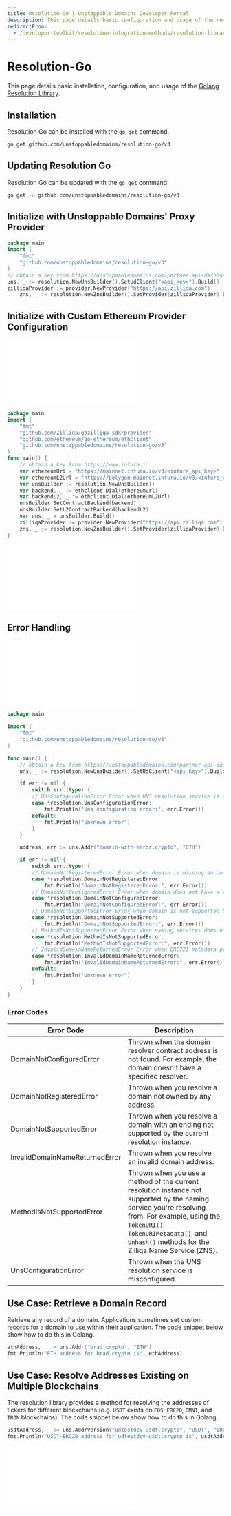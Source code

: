 ```yaml
---
title: Resolution-Go | Unstoppable Domains Developer Portal
description: This page details basic configuration and usage of the resolution-go library.
redirectFrom:
  - /developer-toolkit/resolution-integration-methods/resolution-libraries/resolution-go/
---
```


# Resolution-Go

This page details basic installation, configuration, and usage of the [Golang Resolution Library](https://github.com/unstoppabledomains/resolution-go).

## Installation

Resolution Go can be installed with the `go get` command.

```bash
go get github.com/unstoppabledomains/resolution-go/v3
```

## Updating Resolution Go

Resolution Go can be updated with the `go get` command.

```bash
go get -u github.com/unstoppabledomains/resolution-go/v3
```

## Initialize with Unstoppable Domains' Proxy Provider

```go
package main
import (
	"fmt"
	"github.com/unstoppabledomains/resolution-go/v3"
)
// obtain a key from https://unstoppabledomains.com/partner-api-dashboard if you are a partner
uns, _ := resolution.NewUnsBuilder().SetUdClient("<api_key>").Build()
zilliqaProvider := provider.NewProvider("https://api.zilliqa.com")
	zns, _ := resolution.NewZnsBuilder().SetProvider(zilliqaProvider).Build()
```

## Initialize with Custom Ethereum Provider Configuration

<embed src="/snippets/_libraries-provider-config.md" />

```go
package main
import (
	"fmt"
	"github.com/Zilliqa/gozilliqa-sdk/provider"
	"github.com/ethereum/go-ethereum/ethclient"
	"github.com/unstoppabledomains/resolution-go/v3"
)
func main() {
	// obtain a key from https://www.infura.io
	var ethereumUrl = "https://mainnet.infura.io/v3/<infura_api_key>"
	var ethereumL2Url = "https://polygon-mainnet.infura.io/v3/<infura_api_key>"
	var unsBuilder := resolution.NewUnsBuilder()
	var backend, _ := ethclient.Dial(ethereumUrl)
	var backendL2, _ := ethclient.Dial(ethereumL2Url)
	unsBuilder.SetContractBackend(backend)
	unsBuilder.SetL2ContractBackend(backendL2)
	var uns, _ = unsBuilder.Build()
	zilliqaProvider := provider.NewProvider("https://api.zilliqa.com")
	zns, _ := resolution.NewZnsBuilder().SetProvider(zilliqaProvider).Build()
}
```

<embed src="/snippets/_res-lib-connect-src-warning.md" />

## Error Handling

<embed src="/snippets/_res-lib-error-intro.md" />

```go
package main

import (
    "fmt"
    "github.com/unstoppabledomains/resolution-go/v3"
)

func main() {
    // obtain a key from https://unstoppabledomains.com/partner-api-dashboard if you are a partner
    uns, _ := resolution.NewUnsBuilder().SetUdClient("<api_key>").Build()

    if err != nil {
        switch err.(type) {
        // UnsConfigurationError Error when UNS resolution service is configured incorrectly
        case *resolution.UnsConfigurationError:
            fmt.Println("Uns configuration error:", err.Error())
        default:
            fmt.Println("Unknown error")
        }
    }

    address, err := uns.Addr("domain-with-error.crypto", "ETH")

    if err != nil {
        switch err.(type) {
        // DomainNotRegisteredError Error when domain is missing an owner
        case *resolution.DomainNotRegisteredError:
            fmt.Println("DomainNotRegisteredError:", err.Error())
        // DomainNotConfiguredError Error when domain does not have a resolver set
        case *resolution.DomainNotConfiguredError:
            fmt.Println("DomainNotConfiguredError:", err.Error())
        // DomainNotSupportedError Error when domain is not supported by the naming service
        case *resolution.DomainNotSupportedError:
            fmt.Println("DomainNotSupportedError:", err.Error())
        // MethodIsNotSupportedError Error when naming services does not support called method
        case *resolution.MethodIsNotSupportedError:
            fmt.Println("MethodIsNotSupportedError:", err.Error())
        // InvalidDomainNameReturnedError Error when ERC721 metadata provides returns incorrect domain name
        case *resolution.InvalidDomainNameReturnedError:
            fmt.Println("InvalidDomainNameReturnedError:", err.Error())
        default:
            fmt.Println("Unknown error")
        }
    }
}
```

### Error Codes

| Error Code                     | Description                                                                                                                                                                                                                                      |
| ------------------------------ | ------------------------------------------------------------------------------------------------------------------------------------------------------------------------------------------------------------------------------------------------ |
| DomainNotConfiguredError       | Thrown when the domain resolver contract address is not found. For example, the domain doesn't have a specified resolver.                                                                                                                        |
| DomainNotRegisteredError       | Thrown when you resolve a domain not owned by any address.                                                                                                                                                                                       |
| DomainNotSupportedError        | Thrown when you resolve a domain with an ending not supported by the current resolution instance.                                                                                                                                                |
| InvalidDomainNameReturnedError | Thrown when you resolve an invalid domain address.                                                                                                                                                                                               |
| MethodIsNotSupportedError      | Thrown when you use a method of the current resolution instance not supported by the naming service you're resolving from. For example, using the `TokenURI()`, `TokenURIMetadata()`, and `Unhash()` methods for the Zilliqa Name Service (ZNS). |
| UnsConfigurationError          | Thrown when the UNS resolution service is misconfigured.                                                                                                                                                                                         |

## Use Case: Retrieve a Domain Record

Retrieve any record of a domain. Applications sometimes set custom records for a domain to use within their application. The code snippet below show how to do this in Golang.

```go
ethAddress, _ := uns.Addr("brad.crypto", "ETH")
fmt.Println("ETH address for brad.crypto is", ethAddress)
```

## Use Case: Resolve Addresses Existing on Multiple Blockchains

The resolution library provides a method for resolving the addresses of tickers for different blockchains (e.g. `USDT` exists on `EOS`, `ERC20`, `OMNI`, and `TRON` blockchains). The code snippet below show how to do this in Golang.

```go
usdtAddress, _ := uns.AddrVersion("udtestdev-usdt.crypto", "USDT", "ERC20")
fmt.Println("USDT-ERC20 address for udtestdev-usdt.crypto is", usdtAddress)
```

<embed src="/snippets/_discord.md" />
